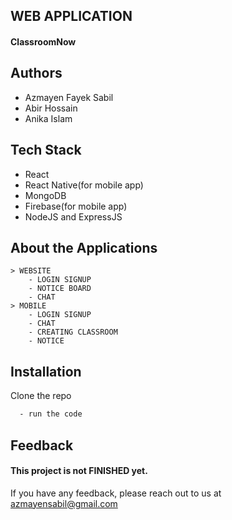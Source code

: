 
## WEB APPLICATION


#### ClassroomNow



## Authors

- Azmayen Fayek Sabil
- Abir Hossain
- Anika Islam


## Tech Stack

- React
- React Native(for mobile app)
- MongoDB
- Firebase(for mobile app)
- NodeJS and ExpressJS


## About the Applications

    > WEBSITE
        - LOGIN SIGNUP
        - NOTICE BOARD
        - CHAT
    > MOBILE
        - LOGIN SIGNUP
        - CHAT
        - CREATING CLASSROOM
        - NOTICE



## Installation

Clone the repo

```bash
  - run the code
```
    
## Feedback

#### This project is not FINISHED yet. 

If you have any feedback, please reach out to us at azmayensabil@gmail.com

